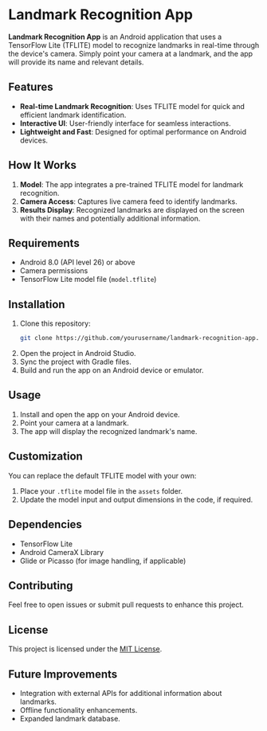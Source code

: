 # Landmark Recognition App

**Landmark Recognition App** is an Android application that uses a TensorFlow Lite (TFLITE) model to recognize landmarks in real-time through the device's camera. Simply point your camera at a landmark, and the app will provide its name and relevant details.

## Features
- **Real-time Landmark Recognition**: Uses TFLITE model for quick and efficient landmark identification.
- **Interactive UI**: User-friendly interface for seamless interactions.
- **Lightweight and Fast**: Designed for optimal performance on Android devices.

## How It Works
1. **Model**: The app integrates a pre-trained TFLITE model for landmark recognition.
2. **Camera Access**: Captures live camera feed to identify landmarks.
3. **Results Display**: Recognized landmarks are displayed on the screen with their names and potentially additional information.

## Requirements
- Android 8.0 (API level 26) or above
- Camera permissions
- TensorFlow Lite model file (`model.tflite`)

## Installation
1. Clone this repository:
   ```bash
   git clone https://github.com/yourusername/landmark-recognition-app.git
   ```
2. Open the project in Android Studio.
3. Sync the project with Gradle files.
4. Build and run the app on an Android device or emulator.

## Usage
1. Install and open the app on your Android device.
2. Point your camera at a landmark.
3. The app will display the recognized landmark's name.

## Customization
You can replace the default TFLITE model with your own:
1. Place your `.tflite` model file in the `assets` folder.
2. Update the model input and output dimensions in the code, if required.

## Dependencies
- TensorFlow Lite
- Android CameraX Library
- Glide or Picasso (for image handling, if applicable)

## Contributing
Feel free to open issues or submit pull requests to enhance this project.

## License
This project is licensed under the [MIT License](LICENSE).

## Future Improvements
- Integration with external APIs for additional information about landmarks.
- Offline functionality enhancements.
- Expanded landmark database.
